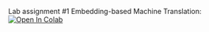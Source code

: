 Lab assignment #1
Embedding-based Machine Translation:
  [![Open In Colab](https://colab.research.google.com/assets/colab-badge.svg)](https://colab.research.google.com/github/girafe-ai/ml-mipt/blob/advanced_s21/homeworks_advanced/Lab1_NLP/Lab1_NLP_part1_Embedding_based_MT.ipynb)